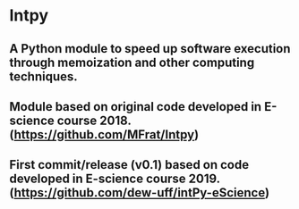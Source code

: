 # Intpy
## A Python module to speed up software execution through memoization and other computing techniques.
## Module based on original code developed in E-science course 2018. (https://github.com/MFrat/Intpy)
## First commit/release (v0.1) based on code developed in E-science course 2019. (https://github.com/dew-uff/intPy-eScience)
